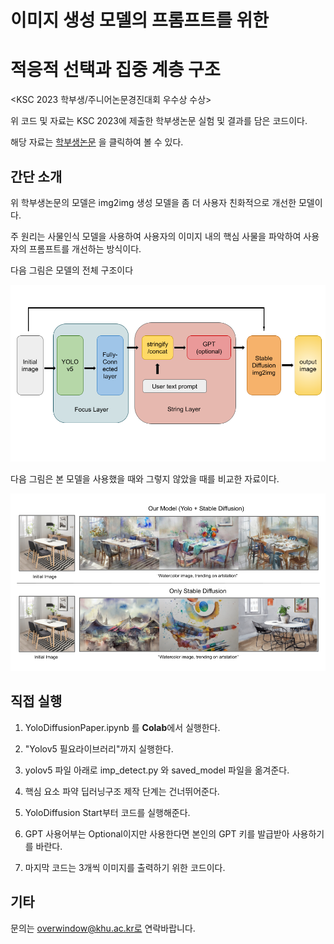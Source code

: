 # 이미지 생성 모델의 프롬프트를 위한
# 적응적 선택과 집중 계층 구조

<KSC 2023 학부생/주니어논문경진대회 우수상 수상>

위 코드 및 자료는 KSC 2023에 제출한 학부생논문 실험 및 결과를 담은 코드이다.

해당 자료는 [학부생논문](https://drive.google.com/file/d/1bjbJ--zeCEKiWOI-2mysC-P1AWlChcm_/view?usp=sharing) 을 클릭하여 볼 수 있다.

## 간단 소개

위 학부생논문의 모델은 img2img 생성 모델을 좀 더 사용자 친화적으로 개선한 모델이다.

주 원리는 사물인식 모델을 사용하여 사용자의 이미지 내의 핵심 사물을 파악하여 사용자의 프롬프트를 개선하는 방식이다.

다음 그림은 모델의 전체 구조이다

![Model](./Model.png)

다음 그림은 본 모델을 사용했을 때와 그렇지 않았을 때를 비교한 자료이다.

![Outcome](./Outcome.png)

## 직접 실행

1. YoloDiffusionPaper.ipynb 를 **Colab**에서 실행한다.

2. "Yolov5 필요라이브러리"까지 실행한다.

3. yolov5 파일 아래로 imp_detect.py 와 saved_model 파일을 옮겨준다.

4. 핵심 요소 파약 딥러닝구조 제작 단계는 건너뛰어준다.

5. YoloDiffusion Start부터 코드를 실행해준다.

6. GPT 사용어부는 Optional이지만 사용한다면 본인의 GPT 키를 발급받아 사용하기를 바란다.

7. 마지막 코드는 3개씩 이미지를 출력하기 위한 코드이다.

## 기타

문의는 overwindow@khu.ac.kr로 연락바랍니다.
